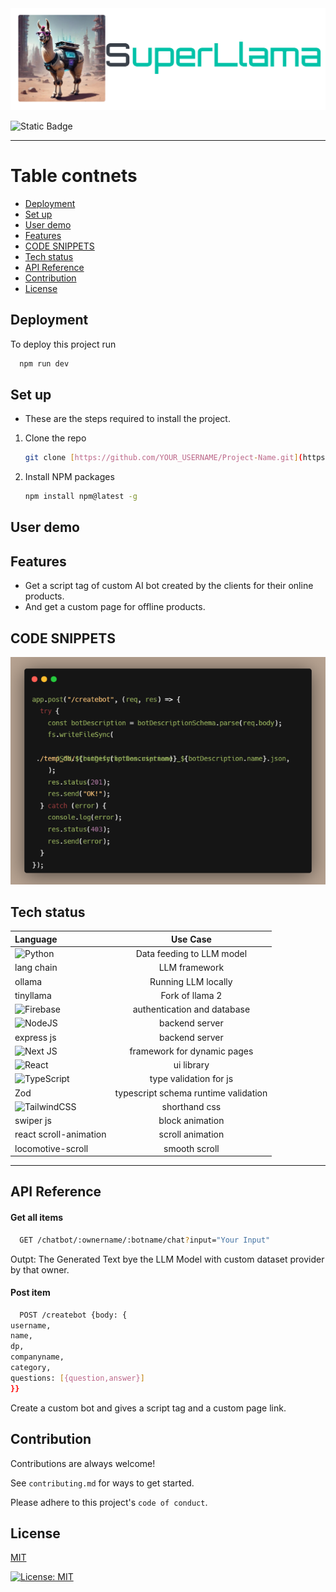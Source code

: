 <img src="Blank diagram.png">

![Static Badge](https://img.shields.io/badge/build-20-violet?style=flat&logo=dark_mode&logoColor=black&label=issues&labelColor=grey&color=green&cacheSeconds=3600)

----

# Table contnets 
* [Deployment](#deployment)
* [Set up](#set-up)
* [User demo](#user-demo)
* [Features](#features)
* [CODE SNIPPETS](#code-snippets)
* [Tech status](#tech-status)
* [API Reference](#api-reference)
* [Contribution](#contribution)
* [License](#license)


## Deployment

To deploy this project run

```bash
  npm run dev
```

## Set up
- These are the steps required to install the project.
1. Clone the repo
   ```sh
   git clone [https://github.com/YOUR_USERNAME/Project-Name.git](https://github.com/dm-coding2004/hack-a-league-2.0)
   ```
2. Install NPM packages
   ```sh
   npm install npm@latest -g
   ```

## User demo
    
## Features
* Get a script tag of custom AI bot created by the clients for their online products.
* And get a custom page for offline products. 

## CODE SNIPPETS
<img src="snip.png">

## Tech status
|Language|        Use Case                         |
|:-------|:-------------------------------:|
|![Python](https://img.shields.io/badge/python-3670A0?style=for-the-badge&logo=python&logoColor=ffdd54)|  Data feeding to LLM model|
|lang chain | LLM framework|
|ollama |    Running LLM locally|
|tinyllama|  Fork of llama 2|
|![Firebase](https://img.shields.io/badge/firebase-%23039BE5.svg?style=for-the-badge&logo=firebase)|   authentication and database|
|![NodeJS](https://img.shields.io/badge/node.js-6DA55F?style=for-the-badge&logo=node.js&logoColor=white)| backend server|
|express js| backend server|
|![Next JS](https://img.shields.io/badge/Next-black?style=for-the-badge&logo=next.js&logoColor=white)|  framework for dynamic pages|
|![React](https://img.shields.io/badge/react-%2320232a.svg?style=for-the-badge&logo=react&logoColor=%2361DAFB)|   ui library |
|![TypeScript](https://img.shields.io/badge/typescript-%23007ACC.svg?style=for-the-badge&logo=typescript&logoColor=white)|  type validation for js|
|Zod |  typescript schema runtime validation|
|![TailwindCSS](https://img.shields.io/badge/tailwindcss-%2338B2AC.svg?style=for-the-badge&logo=tailwind-css&logoColor=white)|  shorthand css|
|swiper js|  block animation|
|react scroll-animation|  scroll animation|
|locomotive-scroll|   smooth scroll|
----

## API Reference

#### Get all items

```bash
  GET /chatbot/:ownername/:botname/chat?input="Your Input"
```

Outpt: The Generated Text bye the LLM Model with custom dataset provider by that owner.

#### Post item

```bash
  POST /createbot {body: {
username,
name,
dp,
companyname,
category,
questions: [{question,answer}]
}}
```

Create a custom bot and gives a script tag and a custom page link.


## Contribution

Contributions are always welcome!

See `contributing.md` for ways to get started.

Please adhere to this project's `code of conduct`.


## License

[MIT](https://choosealicense.com/licenses/mit/)

[![License: MIT](https://img.shields.io/badge/License-MIT-yellow.svg)](https://opensource.org/licenses/MIT)


